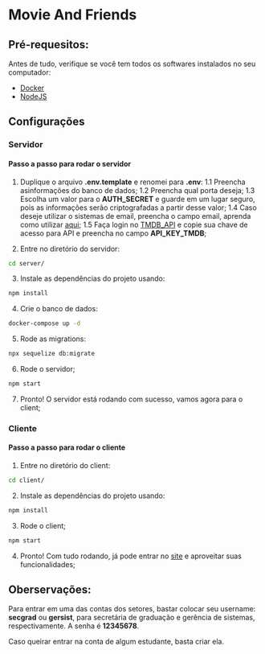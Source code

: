 # Movie And Friends

## Pré-requesitos:

Antes de tudo, verifique se você tem todos os softwares instalados no seu computador:
- [Docker](https://docs.docker.com/get-docker/)
- [NodeJS](https://nodejs.org/pt-br/download)

## Configurações

### Servidor
#### Passo a passo para rodar o servidor

1. Duplique o arquivo **.env.template** e renomei para **.env**:
  1.1 Preencha asinformações do banco de dados;
  1.2 Preencha qual porta deseja;
  1.3 Escolha um valor para o **AUTH_SECRET** e guarde em um lugar seguro, pois as informações serão criptografadas a partir desse valor;
  1.4 Caso deseje utilizar o sistemas de email, preencha o campo email, aprenda como utilizar [aqui](https://www.freecodecamp.org/portuguese/news/como-usar-o-nodemailer-para-enviar-emails-do-seu-servidor-do-node-js/);
  1.5 Faça login no [TMDB_API](https://developer.themoviedb.org/reference/intro/getting-started) e copie sua chave de acesso para API e preencha no campo **API_KEY_TMDB**;

2. Entre no diretório do servidor:
```bash
cd server/
``` 

3. Instale as dependências do projeto usando:
```bash
npm install
```

4. Crie o banco de dados:
```bash
docker-compose up -d
```

5. Rode as migrations:
```bash
npx sequelize db:migrate
```

6. Rode o servidor;
```bash
npm start
```
7. Pronto! O servidor está rodando com sucesso, vamos agora para o client;

### Cliente
#### Passo a passo para rodar o cliente


1. Entre no diretório do client:
```bash
cd client/
``` 

2. Instale as dependências do projeto usando:

```bash
npm install
```

3. Rode o client;
```bash
npm start
```
4. Pronto! Com tudo rodando, já pode entrar no [site](http://127.0.0.1:5173/) e aproveitar suas funcionalidades; 

## Oberservações:

Para entrar em uma das contas dos setores, bastar colocar seu username: **secgrad** ou **gersist**, para secretária de graduação e gerência de sistemas, respectivamente. A senha é **12345678**.

Caso queirar entrar na conta de algum estudante, basta criar ela.
